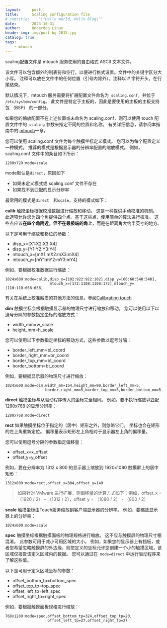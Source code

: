 ```yaml
---
layout:     post
title:      Scaling configuration file
# subtitle:    "\"Hello World, Hello Blog\""
date:       2023-10-31
author:     Underdog Linux
header-img: img/post-bg-2015.jpg
catalog: true
tags:
    - mtouch
---
```


scaling配置文件是 mtouch 服务使用的自由格式 ASCII 文本文件。

该文件可以包含额外的制表符和空行，以便进行格式设置。文件中的关键字区分大小写。
注释可以放在文件中的任何位置（引号内除外）。注释以 # 字符开头，在行尾结束。

默认情况下，mtouch 服务需要将扩展配置文件命名为` scaling.conf`，并位于` /etc/system/config`。
此文件是特定于主板的，因此是要使用的主板的主板支持包 （BSP） 的一部分。

如果您的缩放配置不在上述位置或未命名为 scaling.conf，则可以使用 touch 配置文件中的` scaling` 参数来指定不同的位置和名称。
有关详细信息，请参阅本指南中的 [mtouch]()一章。

您可以使用 scaling.conf 文件为每个触摸坐标定义模式。
您可以为每个配置定义一种模式。
推荐的模式是根据显示器的分辨率配置的缩放模式。
例如，scaling.conf 文件中的条目如下所示：
```
1280x720:mode=scale
```

mode默认是`direct`，原因如下
- 如果未定义模式或 scaling.conf 文件不存在
- 如果找不到匹配的显示分辨率

最常用的模式是`direct  `和`scale`，支持的模式如下：

**calib**
触摸坐标根据校准数据进行缩放和移动。
这是一种提供手动校准的机制。
此选项允许您为四个角提供四个点。基于这些点，使用简单的算法进行校准。
这些点应该**在四个角附近，但不在最极端的角上**，而是在距离角大约半英寸的地方。

以下是可用于缩放和移位的参数：
- disp_x=[X1:X2:X3:X4]
- disp_y=[Y1:Y2:Y3:Y4]
- mtouch_x=[mX1:mX2:mX3:mX4]
- mtouch_y=[mY1:mY2:mY3:mY4]

例如，要根据校准数据进行缩放：
```
1024x600:mode=calib,disp_x=[102:922:922:102],disp_y=[60:60:540:540],
                    mtouch_x=[172:1108:1108:172],mtouch_y=[110:110:658:658]
```
有关在系统上校准触摸的其他方法的信息，参阅[Calibrating touch](https://www.qnx.com/developers/docs/7.1/com.qnx.doc.screen/topic/manual/mtouch_calibration.html)


**dim**
触摸坐标会根据触摸显示器的物理尺寸进行缩放和移动。
您可以使用以下以逗号分隔的参数指定坐标的缩放方式：
- width_mm=w_scale
- height_mm=h_scale

您可以使用以下参数指定坐标的移动方式，这些参数以逗号分隔：
- border_left_mm=bl_coord
- border_right_mm=br_coord
- border_top_mm=bt_coord
- border_bottom=bt_coord

例如，要根据显示器的物理尺寸进行缩放：
```
1024x600:mode=dim,width_mm=154,height_mm=90,border_left_mm=5,
                  border_right_mm=5,border_top_mm=5,border_bottom_mm=5
```



**direct**
触摸坐标与从驱动程序传入的坐标完全相同。
例如，要不执行缩放以匹配 1280x768 的显示分辨率：
```
1280x768:mode=direct
```



**rect**
如果触摸坐标位于指定的（居中）矩形之外，则忽略它们。
坐标也会在矩形的左上角重新定位。
偏移量表示矩形左上角相对于显示器左上角的偏移量。

您可以使用逗号分隔的参数指定偏移量：
- offset_x=x_offset
- offset_y=y_offset

例如，要在分辨率为 1312 x 800 的显示器上缩放到 1920x1080 触摸屏上的居中矩形：
```
1312x800:mode=rect,offset_x=304,offset_y=140
```

> 如果针对 VMware 进行扩展，则偏移量的计算方式如下：例如，offset_x = （1920 / 2） - （1312 / 2），offset_y = （1080 / 2） - （800 / 2）


**scale**
触摸坐标由Touch服务缩放到客户端显示器的分辨率。
例如，要缩放显示器上的分辨率：
```
1024x600:mode=scale
```


**spec**
触摸坐标根据触摸面板的物理规格进行缩放。
这不应与触摸屏的物理尺寸相混淆。
此参数可用于减小可用区域的大小。
例如，如果您的显示器上有挡板，或者您希望忽略触摸屏的外边缘，则您定义的坐标允许您创建一个小的触摸区域，该区域仅报告该定义区域内的数据。
您可以通过在` mode=direct` 中运行驱动程序来了解这些值。

以下是可用于定义区域坐标的参数：

- offset_bottom_tp=bottom_spec
- offset_top_tp=top_spec
- offset_left_tp=left_spec
- offset_right_tp=right_spec

例如，要根据触摸面板规格进行缩放：
```
768x1280:mode=spec,offset_bottom_tp=324,offset_top_tp=20,
                   offset_left_tp=27,offset_right_tp=27
```
